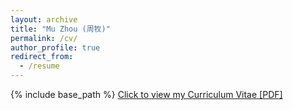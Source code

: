 ```yaml
---
layout: archive
title: "Mu Zhou (周牧)"
permalink: /cv/
author_profile: true
redirect_from:
  - /resume
---
```


{% include base_path %}
[Click to view my Curriculum Vitae [PDF]](https://zhoumu53.github.io/files/cv_muzhou.pdf)
